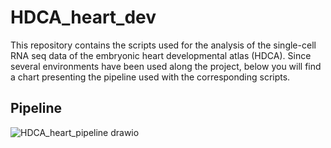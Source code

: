 # HDCA_heart_dev

This repository contains the scripts used for the analysis of the single-cell RNA seq data of the embryonic heart developmental atlas (HDCA). 
Since several environments have been used along the project, below you will find a chart presenting the pipeline used with the corresponding scripts.

## Pipeline

![HDCA_heart_pipeline drawio](https://github.com/rmauron/HDCA_heart_dev/assets/92672952/42a900d2-b0e5-436a-922e-7cd9bc3d3e24)
